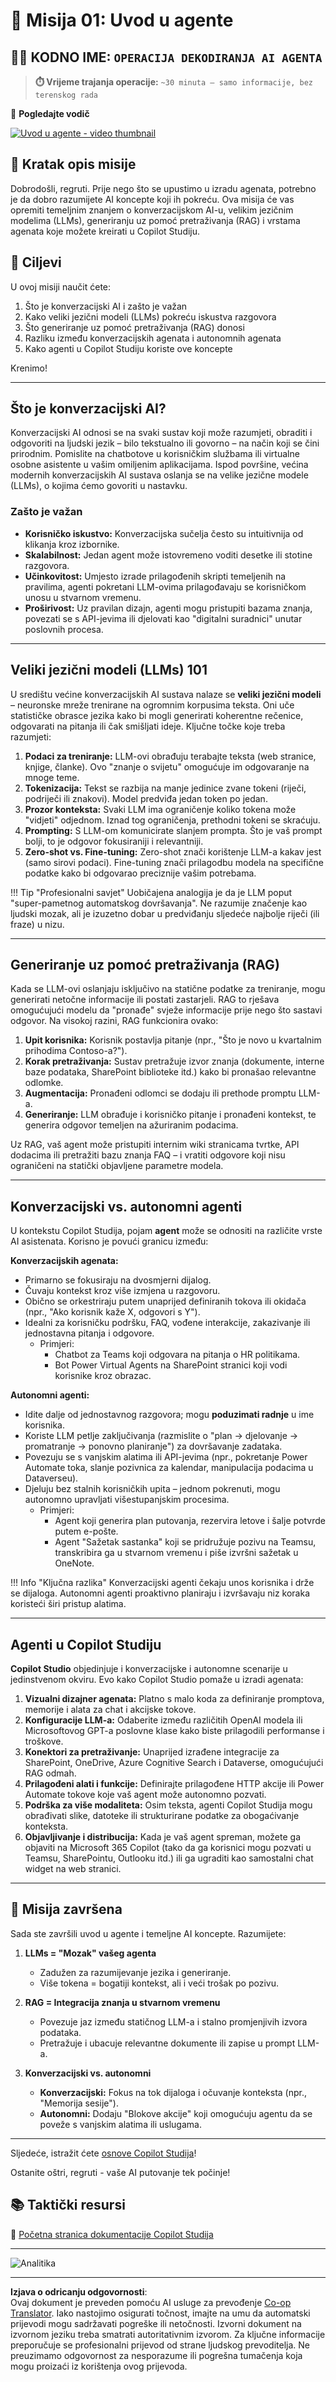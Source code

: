 <!--
CO_OP_TRANSLATOR_METADATA:
{
  "original_hash": "d6706e107678264168d77b2e107710b1",
  "translation_date": "2025-10-20T23:32:42+00:00",
  "source_file": "docs/recruit/01-introduction-to-agents/README.md",
  "language_code": "hr"
}
-->
# 🚨 Misija 01: Uvod u agente

## 🕵️‍♂️ KODNO IME: `OPERACIJA DEKODIRANJA AI AGENTA`

> **⏱️ Vrijeme trajanja operacije:** `~30 minuta – samo informacije, bez terenskog rada`

🎥 **Pogledajte vodič**

[![Uvod u agente - video thumbnail](../../../../../translated_images/video-thumbnail.56c0520a784a1a84608827574db5010a6f965836fb120255de402d20f2259f15.hr.jpg)](https://www.youtube.com/watch?v=BhPz_zicUnM "Pogledajte vodič na YouTubeu")

## 🎯 Kratak opis misije

Dobrodošli, regruti. Prije nego što se upustimo u izradu agenata, potrebno je da dobro razumijete AI koncepte koji ih pokreću. Ova misija će vas opremiti temeljnim znanjem o konverzacijskom AI-u, velikim jezičnim modelima (LLMs), generiranju uz pomoć pretraživanja (RAG) i vrstama agenata koje možete kreirati u Copilot Studiju.

## 🔎 Ciljevi

U ovoj misiji naučit ćete:

1. Što je konverzacijski AI i zašto je važan  
1. Kako veliki jezični modeli (LLMs) pokreću iskustva razgovora  
1. Što generiranje uz pomoć pretraživanja (RAG) donosi  
1. Razliku između konverzacijskih agenata i autonomnih agenata  
1. Kako agenti u Copilot Studiju koriste ove koncepte  

Krenimo!

---

## Što je konverzacijski AI?

Konverzacijski AI odnosi se na svaki sustav koji može razumjeti, obraditi i odgovoriti na ljudski jezik – bilo tekstualno ili govorno – na način koji se čini prirodnim. Pomislite na chatbotove u korisničkim službama ili virtualne osobne asistente u vašim omiljenim aplikacijama. Ispod površine, većina modernih konverzacijskih AI sustava oslanja se na velike jezične modele (LLMs), o kojima ćemo govoriti u nastavku.

### Zašto je važan

- **Korisničko iskustvo:** Konverzacijska sučelja često su intuitivnija od klikanja kroz izbornike.  
- **Skalabilnost:** Jedan agent može istovremeno voditi desetke ili stotine razgovora.  
- **Učinkovitost:** Umjesto izrade prilagođenih skripti temeljenih na pravilima, agenti pokretani LLM-ovima prilagođavaju se korisničkom unosu u stvarnom vremenu.  
- **Proširivost:** Uz pravilan dizajn, agenti mogu pristupiti bazama znanja, povezati se s API-jevima ili djelovati kao "digitalni suradnici" unutar poslovnih procesa.

---

## Veliki jezični modeli (LLMs) 101

U središtu većine konverzacijskih AI sustava nalaze se **veliki jezični modeli** – neuronske mreže trenirane na ogromnim korpusima teksta. Oni uče statističke obrasce jezika kako bi mogli generirati koherentne rečenice, odgovarati na pitanja ili čak smišljati ideje. Ključne točke koje treba razumjeti:

1. **Podaci za treniranje:** LLM-ovi obrađuju terabajte teksta (web stranice, knjige, članke). Ovo "znanje o svijetu" omogućuje im odgovaranje na mnoge teme.  
1. **Tokenizacija:** Tekst se razbija na manje jedinice zvane tokeni (riječi, podriječi ili znakovi). Model predviđa jedan token po jedan.  
1. **Prozor konteksta:** Svaki LLM ima ograničenje koliko tokena može "vidjeti" odjednom. Iznad tog ograničenja, prethodni tokeni se skraćuju.  
1. **Prompting:** S LLM-om komunicirate slanjem prompta. Što je vaš prompt bolji, to je odgovor fokusiraniji i relevantniji.  
1. **Zero-shot vs. Fine-tuning:** Zero-shot znači korištenje LLM-a kakav jest (samo sirovi podaci). Fine-tuning znači prilagodbu modela na specifične podatke kako bi odgovarao preciznije vašim potrebama.

!!! Tip "Profesionalni savjet"
    Uobičajena analogija je da je LLM poput "super-pametnog automatskog dovršavanja". Ne razumije značenje kao ljudski mozak, ali je izuzetno dobar u predviđanju sljedeće najbolje riječi (ili fraze) u nizu.

---

## Generiranje uz pomoć pretraživanja (RAG)

Kada se LLM-ovi oslanjaju isključivo na statične podatke za treniranje, mogu generirati netočne informacije ili postati zastarjeli. RAG to rješava omogućujući modelu da "pronađe" svježe informacije prije nego što sastavi odgovor. Na visokoj razini, RAG funkcionira ovako:

1. **Upit korisnika:** Korisnik postavlja pitanje (npr., "Što je novo u kvartalnim prihodima Contoso-a?").  
1. **Korak pretraživanja:** Sustav pretražuje izvor znanja (dokumente, interne baze podataka, SharePoint biblioteke itd.) kako bi pronašao relevantne odlomke.  
1. **Augmentacija:** Pronađeni odlomci se dodaju ili prethode promptu LLM-a.  
1. **Generiranje:** LLM obrađuje i korisničko pitanje i pronađeni kontekst, te generira odgovor temeljen na ažuriranim podacima.  

Uz RAG, vaš agent može pristupiti internim wiki stranicama tvrtke, API dodacima ili pretražiti bazu znanja FAQ – i vratiti odgovore koji nisu ograničeni na statički objavljene parametre modela.

---

## Konverzacijski vs. autonomni agenti

U kontekstu Copilot Studija, pojam **agent** može se odnositi na različite vrste AI asistenata. Korisno je povući granicu između:

**Konverzacijskih agenata:**

- Primarno se fokusiraju na dvosmjerni dijalog.  
- Čuvaju kontekst kroz više izmjena u razgovoru.  
- Obično se orkestriraju putem unaprijed definiranih tokova ili okidača (npr., "Ako korisnik kaže X, odgovori s Y").  
- Idealni za korisničku podršku, FAQ, vođene interakcije, zakazivanje ili jednostavna pitanja i odgovore.  
  - Primjeri:  
    - Chatbot za Teams koji odgovara na pitanja o HR politikama.  
    - Bot Power Virtual Agents na SharePoint stranici koji vodi korisnike kroz obrazac.  

**Autonomni agenti:**

- Idite dalje od jednostavnog razgovora; mogu **poduzimati radnje** u ime korisnika.  
- Koriste LLM petlje zaključivanja (razmislite o "plan → djelovanje → promatranje → ponovno planiranje") za dovršavanje zadataka.  
- Povezuju se s vanjskim alatima ili API-jevima (npr., pokretanje Power Automate toka, slanje pozivnica za kalendar, manipulacija podacima u Dataverseu).  
- Djeluju bez stalnih korisničkih upita – jednom pokrenuti, mogu autonomno upravljati višestupanjskim procesima.  
  - Primjeri:  
    - Agent koji generira plan putovanja, rezervira letove i šalje potvrde putem e-pošte.  
    - Agent "Sažetak sastanka" koji se pridružuje pozivu na Teamsu, transkribira ga u stvarnom vremenu i piše izvršni sažetak u OneNote.  

!!! Info "Ključna razlika"
    Konverzacijski agenti čekaju unos korisnika i drže se dijaloga. Autonomni agenti proaktivno planiraju i izvršavaju niz koraka koristeći širi pristup alatima.

---

## Agenti u Copilot Studiju

**Copilot Studio** objedinjuje i konverzacijske i autonomne scenarije u jedinstvenom okviru. Evo kako Copilot Studio pomaže u izradi agenata:

1. **Vizualni dizajner agenata:** Platno s malo koda za definiranje promptova, memorije i alata za chat i akcijske tokove.  
1. **Konfiguracije LLM-a:** Odaberite između različitih OpenAI modela ili Microsoftovog GPT-a poslovne klase kako biste prilagodili performanse i troškove.  
1. **Konektori za pretraživanje:** Unaprijed izrađene integracije za SharePoint, OneDrive, Azure Cognitive Search i Dataverse, omogućujući RAG odmah.  
1. **Prilagođeni alati i funkcije:** Definirajte prilagođene HTTP akcije ili Power Automate tokove koje vaš agent može autonomno pozvati.  
1. **Podrška za više modaliteta:** Osim teksta, agenti Copilot Studija mogu obrađivati slike, datoteke ili strukturirane podatke za obogaćivanje konteksta.  
1. **Objavljivanje i distribucija:** Kada je vaš agent spreman, možete ga objaviti na Microsoft 365 Copilot (tako da ga korisnici mogu pozvati u Teamsu, SharePointu, Outlooku itd.) ili ga ugraditi kao samostalni chat widget na web stranici.

---

## 🎉 Misija završena

Sada ste završili uvod u agente i temeljne AI koncepte. Razumijete:

1. **LLMs = "Mozak" vašeg agenta**  
   - Zadužen za razumijevanje jezika i generiranje.  
   - Više tokena = bogatiji kontekst, ali i veći trošak po pozivu.  

1. **RAG = Integracija znanja u stvarnom vremenu**  
   - Povezuje jaz između statičnog LLM-a i stalno promjenjivih izvora podataka.  
   - Pretražuje i ubacuje relevantne dokumente ili zapise u prompt LLM-a.  

1. **Konverzacijski vs. autonomni**  
   - **Konverzacijski:** Fokus na tok dijaloga i očuvanje konteksta (npr., "Memorija sesije").  
   - **Autonomni:** Dodaju "Blokove akcije" koji omogućuju agentu da se poveže s vanjskim alatima ili uslugama.

---
Sljedeće, istražit ćete [osnove Copilot Studija](../02-copilot-studio-fundamentals/README.md)!

Ostanite oštri, regruti - vaše AI putovanje tek počinje!

## 📚 Taktički resursi

🔗 [Početna stranica dokumentacije Copilot Studija](https://learn.microsoft.com/microsoft-copilot-studio/)

---

<img src="https://m365-visitor-stats.azurewebsites.net/agent-academy/recruit/01-introduction-to-agents" alt="Analitika" />

---

**Izjava o odricanju odgovornosti**:  
Ovaj dokument je preveden pomoću AI usluge za prevođenje [Co-op Translator](https://github.com/Azure/co-op-translator). Iako nastojimo osigurati točnost, imajte na umu da automatski prijevodi mogu sadržavati pogreške ili netočnosti. Izvorni dokument na izvornom jeziku treba smatrati autoritativnim izvorom. Za ključne informacije preporučuje se profesionalni prijevod od strane ljudskog prevoditelja. Ne preuzimamo odgovornost za nesporazume ili pogrešna tumačenja koja mogu proizaći iz korištenja ovog prijevoda.
